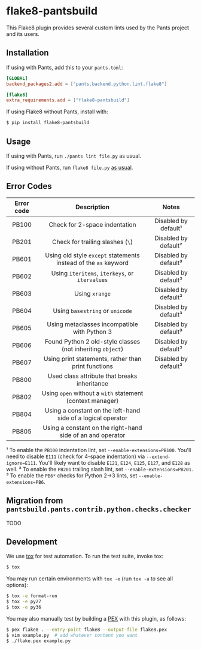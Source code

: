 # flake8-pantsbuild

This Flake8 plugin provides several custom lints used by the Pants project and its users.

## Installation

If using with Pants, add this to your `pants.toml`:

```toml
[GLOBAL]
backend_packages2.add = ["pants.backend.python.lint.flake8"]

[flake8]
extra_requirements.add = ["flake8-pantsbuild"]
```

If using Flake8 without Pants, install with:

```bash
$ pip install flake8-pantsbuild
```

## Usage

If using with Pants, run `./pants lint file.py` as usual.

If using without Pants, run `flake8 file.py` [as usual](http://flake8.pycqa.org/en/latest/user/invocation.html).

## Error Codes

| Error code | Description                                                     | Notes                |
|:----------:|:---------------------------------------------------------------:|:--------------------:|
| PB100      | Check for 2-space indentation                                   | Disabled by default¹ |
| PB201      | Check for trailing slashes (`\`)                                | Disabled by default² |
| PB601      | Using old style `except` statements instead of the `as` keyword | Disabled by default³ |
| PB602      | Using `iteritems`, `iterkeys`, or `itervalues`                  | Disabled by default³ |
| PB603      | Using `xrange`                                                  | Disabled by default³ |
| PB604      | Using `basestring` or `unicode`                                 | Disabled by default³ |
| PB605      | Using metaclasses incompatible with Python 3                    | Disabled by default³ |
| PB606      | Found Python 2 old-style classes (not inheriting `object`)      | Disabled by default³ |
| PB607      | Using print statements, rather than print functions             | Disabled by default³ |
| PB800      | Used class attribute that breaks inheritance                    |                      |
| PB802      | Using `open` without a `with` statement (context manager)       |                      |
| PB804      | Using a constant on the left-hand side of a logical operator    |                      |
| PB805      | Using a constant on the right-hand side of an and operator      |                      |

¹ To enable the `PB100` indentation lint, set `--enable-extensions=PB100`. You'll need to disable `E111` (check for 4-space indentation) via `--extend-ignore=E111`. You'll likely want to disable `E121`, `E124`, `E125`, `E127`, and `E128` as well.
² To enable the `PB201` trailing slash lint, set `--enable-extensions=PB201`.
³ To enable the `PB6*` checks for Python 2->3 lints, set `--enable-extensions=PB6`. 

## Migration from `pantsbuild.pants.contrib.python.checks.checker`

TODO

## Development

We use [tox](https://testrun.org/tox/en/latest/) for test automation. To run the test suite, invoke tox:

```bash
$ tox
```

You may run certain environments with `tox -e` (run `tox -a` to see all options):

```bash
$ tox -e format-run
$ tox -e py27
$ tox -e py36
```

You may also manually test by building a [PEX](https://github.com/pantsbuild/pex) with this plugin, as follows:

```bash
$ pex flake8 . --entry-point flake8 --output-file flake8.pex
$ vim example.py  # add whatever content you want
$ ./flake.pex example.py
```
